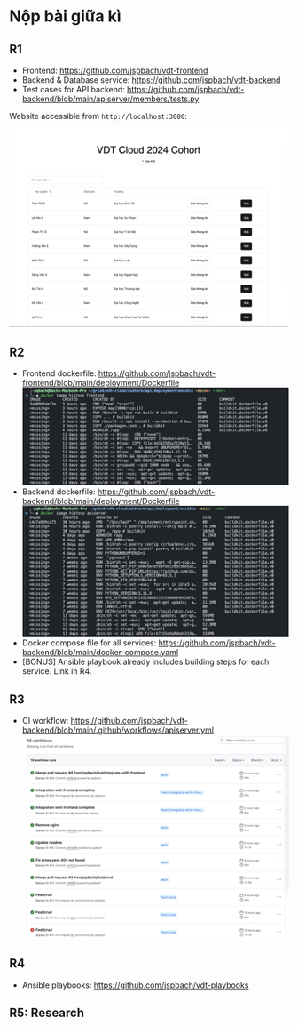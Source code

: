# Nộp bài giữa kì

## R1

- Frontend: https://github.com/jspbach/vdt-frontend
- Backend & Database service: https://github.com/jspbach/vdt-backend
- Test cases for API backend: https://github.com/jspbach/vdt-backend/blob/main/apiserver/members/tests.py

Website accessible from `http://localhost:3000`:

![Website image](img/image.png)

## R2

- Frontend dockerfile: https://github.com/jspbach/vdt-frontend/blob/main/deployment/Dockerfile
![frontend-image](img/fe-dockerfile.png)
- Backend dockerfile: https://github.com/jspbach/vdt-backend/blob/main/deployment/Dockerfile
![backend-image](img/be-dockerfile.png)
- Docker compose file for all services: https://github.com/jspbach/vdt-backend/blob/main/docker-compose.yaml
- [BONUS] Ansible playbook already includes building steps for each service. Link in R4.

## R3

- CI workflow: https://github.com/jspbach/vdt-backend/blob/main/.github/workflows/apiserver.yml
![ci](img/ci.png)

## R4

- Ansible playbooks: https://github.com/jspbach/vdt-playbooks

## R5: Research
